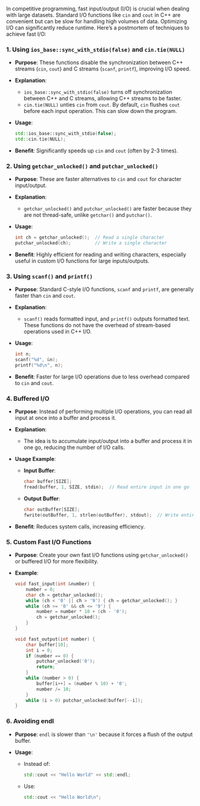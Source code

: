 In competitive programming, fast input/output (I/O) is crucial when dealing with large datasets. Standard I/O functions like `cin` and `cout` in C++ are convenient but can be slow for handling high volumes of data. Optimizing I/O can significantly reduce runtime. Here’s a postmortem of techniques to achieve fast I/O:

### 1. **Using `ios_base::sync_with_stdio(false)` and `cin.tie(NULL)`**

- **Purpose**: These functions disable the synchronization between C++ streams (`cin`, `cout`) and C streams (`scanf`, `printf`), improving I/O speed.

- **Explanation**:
  
  - `ios_base::sync_with_stdio(false)` turns off synchronization between C++ and C streams, allowing C++ streams to be faster.
  - `cin.tie(NULL)` unties `cin` from `cout`. By default, `cin` flushes `cout` before each input operation. This can slow down the program.

- **Usage**:
  
  ```cpp
  std::ios_base::sync_with_stdio(false);
  std::cin.tie(NULL);
  ```

- **Benefit**: Significantly speeds up `cin` and `cout` (often by 2-3 times).

### 2. **Using `getchar_unlocked()` and `putchar_unlocked()`**

- **Purpose**: These are faster alternatives to `cin` and `cout` for character input/output.

- **Explanation**:
  
  - `getchar_unlocked()` and `putchar_unlocked()` are faster because they are not thread-safe, unlike `getchar()` and `putchar()`.

- **Usage**:
  
  ```cpp
  int ch = getchar_unlocked();  // Read a single character
  putchar_unlocked(ch);         // Write a single character
  ```

- **Benefit**: Highly efficient for reading and writing characters, especially useful in custom I/O functions for large inputs/outputs.

### 3. **Using `scanf()` and `printf()`**

- **Purpose**: Standard C-style I/O functions, `scanf` and `printf`, are generally faster than `cin` and `cout`.

- **Explanation**:
  
  - `scanf()` reads formatted input, and `printf()` outputs formatted text. These functions do not have the overhead of stream-based operations used in C++ I/O.

- **Usage**:
  
  ```cpp
  int n;
  scanf("%d", &n);
  printf("%d\n", n);
  ```

- **Benefit**: Faster for large I/O operations due to less overhead compared to `cin` and `cout`.

### 4. **Buffered I/O**

- **Purpose**: Instead of performing multiple I/O operations, you can read all input at once into a buffer and process it.

- **Explanation**:
  
  - The idea is to accumulate input/output into a buffer and process it in one go, reducing the number of I/O calls.

- **Usage Example**:
  
  - **Input Buffer**:
    
    ```cpp
    char buffer[SIZE];
    fread(buffer, 1, SIZE, stdin);  // Read entire input in one go
    ```
  
  - **Output Buffer**:
    
    ```cpp
    char outBuffer[SIZE];
    fwrite(outBuffer, 1, strlen(outBuffer), stdout);  // Write entire output in one go
    ```

- **Benefit**: Reduces system calls, increasing efficiency.

### 5. **Custom Fast I/O Functions**

- **Purpose**: Create your own fast I/O functions using `getchar_unlocked()` or buffered I/O for more flexibility.

- **Example**:
  
  ```cpp
  void fast_input(int &number) {
      number = 0;
      char ch = getchar_unlocked();
      while (ch < '0' || ch > '9') { ch = getchar_unlocked(); }
      while (ch >= '0' && ch <= '9') {
          number = number * 10 + (ch - '0');
          ch = getchar_unlocked();
      }
  }
  
  void fast_output(int number) {
      char buffer[10];
      int i = 0;
      if (number == 0) {
          putchar_unlocked('0');
          return;
      }
      while (number > 0) {
          buffer[i++] = (number % 10) + '0';
          number /= 10;
      }
      while (i > 0) putchar_unlocked(buffer[--i]);
  }
  ```

### 6. **Avoiding endl**

- **Purpose**: `endl` is slower than `'\n'` because it forces a flush of the output buffer.

- **Usage**:
  
  - Instead of:
    
    ```cpp
    std::cout << "Hello World" << std::endl;
    ```
  
  - Use:
    
    ```cpp
    std::cout << "Hello World\n";
    ```
